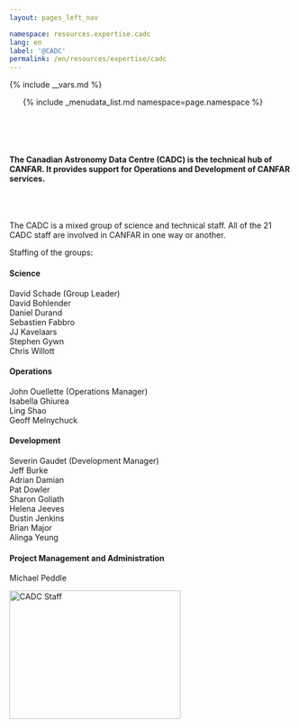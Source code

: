 ```yaml
---
layout: pages_left_nav

namespace: resources.expertise.cadc
lang: en
label: '@CADC'
permalink: /en/resources/expertise/cadc
---
```


{% include __vars.md %}

<!-- Content starts -->

<ul class="list-unstyled">
  {% include _menudata_list.md namespace=page.namespace %}
</ul>


<br>
<br>
<br>
<h4>The Canadian Astronomy Data Centre (CADC) is the technical hub of CANFAR. It provides support for Operations and Development of CANFAR services.</h4>
<br>
<br>

 The CADC is a mixed group of science and technical staff. All of the 21 CADC staff are involved in CANFAR in one way or another.<br>
 
 Staffing of the groups:
 
<h4> Science </h4>
 
 David Schade (Group Leader)<br>
 David Bohlender<br>
 Daniel Durand<br>
 Sebastien Fabbro<br>
 JJ Kavelaars<br>
 Stephen Gywn <br>
 Chris Willott<br>

 
 <h4> Operations </h4>
 
 John Ouellette (Operations Manager)<br>
 Isabella Ghiurea<br>
 Ling Shao<br>
 Geoff Melnychuck<br>
 
 <h4> Development</h4>
 
 Severin Gaudet (Development Manager)<br>
 Jeff Burke<br>
 Adrian Damian<br>
 Pat Dowler<br>
 Sharon Goliath<br>
 Helena Jeeves<br>
 Dustin Jenkins<br>
 Brian Major<br>
 Alinga Yeung<br>
 
 <h4> Project Management and Administration</h4>
 
 Michael Peddle
 
<img src="../../../images/Staffing.tiff" alt="CADC Staff" style="width:304px;height:228px;">
 

<!-- Content ends -->
